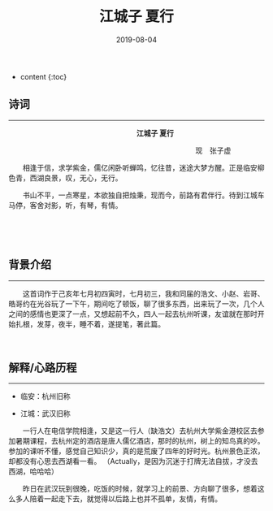 ﻿---
layout: post
title:  "江城子 夏行"
date:   2019-08-04
categories: 其他
tag: 诗词画意
---

* content
{:toc}


## 诗词

----

&emsp;&emsp;&emsp;&emsp;&emsp;&emsp;&emsp;&emsp;&emsp;&emsp;&emsp;&emsp;&emsp;&emsp;&emsp;&emsp;&emsp;&emsp;**江城子 夏行**

&emsp;&emsp;&emsp;&emsp;&emsp;&emsp;&emsp;&emsp;&emsp;&emsp;&emsp;&emsp;&emsp;&emsp;&emsp;&emsp;&emsp;&emsp;&emsp;&emsp;&emsp;&emsp;&emsp;&emsp;&emsp;&emsp;
现&emsp;张子虚

&emsp;&emsp;相逢于信，求学紫金，儒亿闲卧听蝉鸣，忆往昔，迷途大梦方醒。正是临安柳色青，西湖良景，叹，无心，无行。

&emsp;&emsp;书山不平，一点寒星，本欲独自把烛秉，现而今，前路有君伴行。待到江城车马停，客舍对影，听，有琴，有情。

&emsp;

&emsp;

## 背景介绍
---

&emsp;&emsp;这首词作于己亥年七月初四寅时，七月初三，我和同届的浩文、小赵、岩哥、皓哥约在光谷玩了一下午，期间吃了顿饭，聊了很多东西，出来玩了一次，几个人之间的感情也更深了一点，又想起前不久，四人一起去杭州听课，友谊就在那时开始扎根，发芽，夜半，睡不着，遂提笔，著此篇。

&emsp;

## 解释/心路历程
---
* 临安：杭州旧称

* 江城：武汉旧称

&emsp;&emsp;一行人在电信学院相逢，又是这一行人（缺浩文）去杭州大学紫金港校区去参加暑期课程，去杭州定的酒店是唐人儒亿酒店，那时的杭州，树上的知鸟真的吵。参加的课听不懂，感觉自己知识少，真的是荒废了四年的好时光。杭州景色正浓，却都没有心思去西湖看一看。
（Actually，是因为沉迷于打牌无法自拔，才没去西湖，哈哈哈）

&emsp;&emsp;昨日在武汉玩到很晚，吃饭的时候，就学习上的前景、方向聊了很多，想着这么多人陪着一起走下去，就觉得以后路上也并不孤单，友情，有情。
